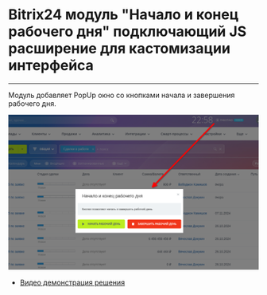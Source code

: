 # Bitrix24 модуль "Начало и конец рабочего дня" подключающий JS расширение для кастомизации интерфейса

---

Модуль добавляет PopUp окно со кнопками начала и завершения рабочего дня.

![Иллюстрация к проекту](https://github.com/Cleverscript/otus.gettstart/raw/main/img.png)

- [Видео демонстрация решения](https://youtu.be/-e15icteofk)